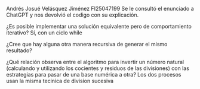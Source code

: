 Andrés Josué Velásquez Jiménez
FI25047199
Se le consultó el enunciado a ChatGPT y nos devolvió el codigo con su explicación.

¿Es posible implementar una solución equivalente pero de comportamiento iterativo?
Sí,   con un ciclo while

¿Cree que hay alguna otra manera recursiva de generar el mismo resultado?

¿Qué relación observa entre el algoritmo para invertir un número natural (calculando y utilizando los cocientes y residuos de las divisiones) con las estrategias para pasar de una base numérica a otra?
Los dos procesos usan la misma tecinica de division sucesiva
